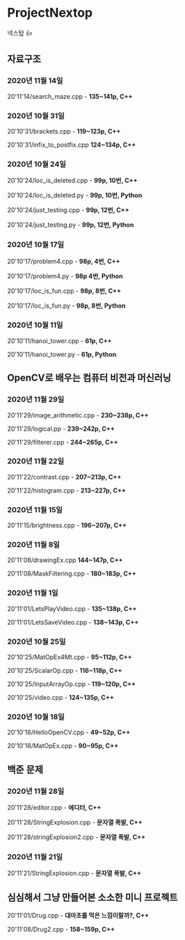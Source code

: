 # ProjectNextop
넥스탑 👍

## 자료구조
### 2020년 11월 14일
20'11'14/search_maze.cpp - **135~141p, C++**

### 2020년 10월 31일
20'10'31/brackets.cpp - **119~123p, C++**

20'10'31/infix_to_postfix.cpp **124~134p, C++**

### 2020년 10월 24일
20'10'24/loc_is_deleted.cpp - **99p, 10번, C++**

20'10'24/loc_is_deleted.py - **99p, 10번, Python**

20'10'24/just_testing.cpp - **99p, 12번, C++**

20'10'24/just_testing.py - **99p, 12번, Python**

### 2020년 10월 17일
20'10'17/problem4.cpp - **98p, 4번, C++**

20'10'17/problem4.py - **98p 4번, Python**

20'10'17/loc_is_fun.cpp - **98p, 8번, C++**

20'10'17/loc_is_fun.py - **98p, 8번, Python**


### 2020년 10월 11일
20'10'11/hanoi_tower.cpp - **61p, C++**

20'10'11/hanoi_tower.py - **61p, Python**

## OpenCV로 배우는 컴퓨터 비전과 머신러닝
### 2020년 11월 29일
20'11'29/image_arithmetic.cpp - **230~238p, C++**

20'11'29/logical.pp - **239~242p, C++**

20'11'29/filterer.cpp - **244~265p, C++**

### 2020년 11월 22일
20'11'22/contrast.cpp - **207~213p, C++**

20'11'22/histogram.cpp - **213~227p, C++**

### 2020년 11월 15일
20'11'15/brightness.cpp - **196~207p, C++**

### 2020년 11월 8일
20'11'08/drawingEx.cpp **144~147p, C++**

20'11'08/MaskFiltering.cpp - **180~183p, C++**

### 2020년 11월 1일
20'11'01/LetsPlayVideo.cpp - **135~138p, C++**

20'11'01/LetsSaveVideo.cpp - **138~143p, C++**

### 2020년 10월 25일
20'10'25/MatOpEx4Mt.cpp - **95~112p, C++**

20'10'25/ScalarOp.cpp - **116~118p, C++**

20'10'25/InputArrayOp.cpp - **119~120p, C++**

20'10'25/video.cpp - **124~135p, C++**

### 2020년 10월 18일
20'10'18/HelloOpenCV.cpp - **49~52p, C++**

20'10'18/MatOpEx.cpp - **90~95p, C++**

## 백준 문제
### 2020년 11월 28일
20'11'28/editor.cpp - **에디터, C++**

20'11'28/StringExplosion.cpp - **문자열 폭발, C++**

20'11'28/stringExplosion2.cpp - **문자열 폭발, C++**

### 2020년 11월 21일
20'11'21/StringExplosion.cpp - **문자열 폭발, C++**

## 심심해서 그냥 만들어본 소소한 미니 프로젝트
20'11'01/Drug.cpp - **대마초를 먹은 느낌이랄까?, C++**

20'11'08/Drug2.cpp - **158~159p, C++**

